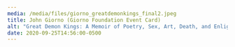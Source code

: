```yaml
---
media: /media/files/giorno_greatdemonkings_final2.jpeg
title: John Giorno (Giorno Foundation Event Card)
alt: "Great Demon Kings: A Memoir of Poetry, Sex, Art, Death, and Enlightenment"
date: 2020-09-25T14:56:00-0500
---
```


